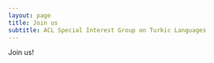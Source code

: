 ```yaml
---
layout: page
title: Join us
subtitle: ACL Special Interest Group on Turkic Languages
---
```


Join us!
